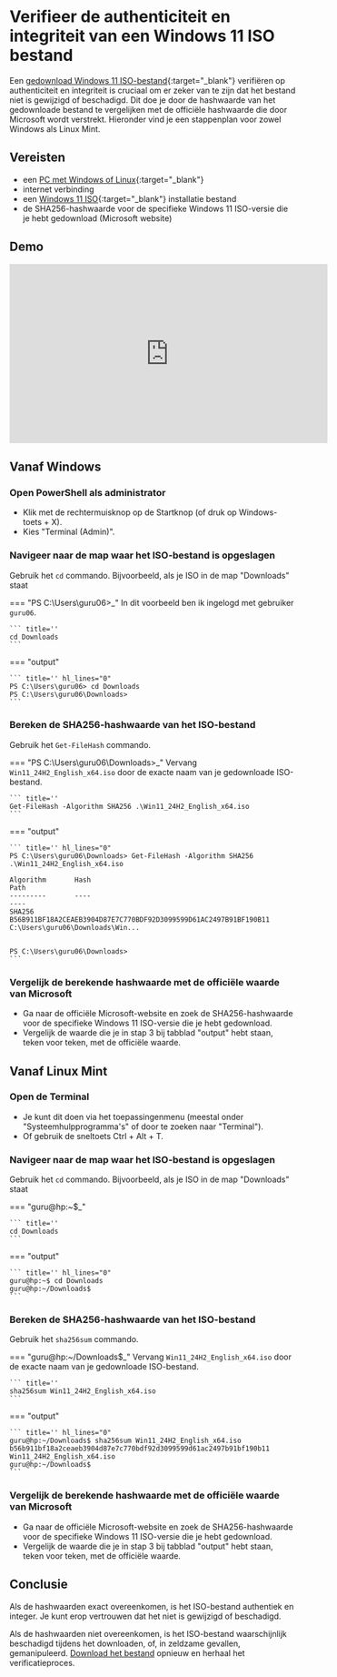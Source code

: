 # Verifieer de authenticiteit en integriteit van een Windows 11 ISO bestand

Een [gedownload Windows 11 ISO-bestand](../download-windows11-iso/index.md){:target="_blank"} verifiëren op authenticiteit en integriteit is cruciaal om er zeker van te zijn dat het bestand niet is gewijzigd of beschadigd. Dit doe je door de hashwaarde van het gedownloade bestand te vergelijken met de officiële hashwaarde die door Microsoft wordt verstrekt. Hieronder vind je een stappenplan voor zowel Windows als Linux Mint.

## Vereisten
- een [PC met Windows of Linux](../../tutorials/windows11-linuxmint22-dual-boot-uefi/index.md ){:target="_blank"}
- internet verbinding
- een [Windows 11 ISO](../download-windows11-iso/index.md){:target="_blank"} installatie bestand
- de SHA256-hashwaarde voor de specifieke Windows 11 ISO-versie die je hebt gedownload (Microsoft website)


## Demo
<iframe width="560" height="315" src="https://www.youtube.com/embed/_VsDvEMNRjo?autoplay=0&loop=0&mute=0" title="YouTube video player" frameborder="0" allow="accelerometer; autoplay; clipboard-write; encrypted-media; gyroscope; picture-in-picture; web-share" referrerpolicy="strict-origin-when-cross-origin" allowfullscreen></iframe>

## Vanaf Windows

### Open PowerShell als administrator

- Klik met de rechtermuisknop op de Startknop (of druk op Windows-toets + X).
- Kies "Terminal (Admin)".

### Navigeer naar de map waar het ISO-bestand is opgeslagen
Gebruik het `cd` commando. Bijvoorbeeld, als je ISO in de map "Downloads" staat

=== "PS C:\Users\guru06>_"
    In dit voorbeeld ben ik ingelogd met gebruiker `guru06`.

    ``` title=''
    cd Downloads
    ```

=== "output"

    ``` title='' hl_lines="0"
    PS C:\Users\guru06> cd Downloads
    PS C:\Users\guru06\Downloads>
    ```

### Bereken de SHA256-hashwaarde van het ISO-bestand
Gebruik het `Get-FileHash` commando.

=== "PS C:\Users\guru06\Downloads>_"
    Vervang `Win11_24H2_English_x64.iso` door de exacte naam van je gedownloade ISO-bestand.

    ``` title=''
    Get-FileHash -Algorithm SHA256 .\Win11_24H2_English_x64.iso
    ```

=== "output"

    ``` title='' hl_lines="0"
    PS C:\Users\guru06\Downloads> Get-FileHash -Algorithm SHA256 .\Win11_24H2_English_x64.iso

    Algorithm       Hash                                                                   Path
    ---------       ----                                                                   ----
    SHA256          B56B911BF18A2CEAEB3904D87E7C770BDF92D3099599D61AC2497B91BF190B11       C:\Users\guru06\Downloads\Win...


    PS C:\Users\guru06\Downloads>
    ```    

### Vergelijk de berekende hashwaarde met de officiële waarde van Microsoft
- Ga naar de officiële Microsoft-website en zoek de SHA256-hashwaarde voor de specifieke Windows 11 ISO-versie die je hebt gedownload.
- Vergelijk de waarde die je in stap 3 bij tabblad "output" hebt staan, teken voor teken, met de officiële waarde.

## Vanaf Linux Mint
### Open de Terminal
- Je kunt dit doen via het toepassingenmenu (meestal onder "Systeemhulpprogramma's" of door te zoeken naar "Terminal").
- Of gebruik de sneltoets Ctrl + Alt + T.

### Navigeer naar de map waar het ISO-bestand is opgeslagen
Gebruik het `cd` commando. Bijvoorbeeld, als je ISO in de map "Downloads" staat
    
=== "guru@hp:~$_"

    ``` title=''
    cd Downloads 
    ```

=== "output"

    ``` title='' hl_lines="0"
    guru@hp:~$ cd Downloads
    guru@hp:~/Downloads$
    ```

### Bereken de SHA256-hashwaarde van het ISO-bestand
Gebruik het `sha256sum` commando.

=== "guru@hp:~/Downloads$_"
    Vervang `Win11_24H2_English_x64.iso` door de exacte naam van je gedownloade ISO-bestand.

    ``` title=''
    sha256sum Win11_24H2_English_x64.iso
    ```

=== "output"

    ``` title='' hl_lines="0"
    guru@hp:~/Downloads$ sha256sum Win11_24H2_English_x64.iso
    b56b911bf18a2ceaeb3904d87e7c770bdf92d3099599d61ac2497b91bf190b11  Win11_24H2_English_x64.iso
    guru@hp:~/Downloads$ 
    ```    

### Vergelijk de berekende hashwaarde met de officiële waarde van Microsoft
- Ga naar de officiële Microsoft-website en zoek de SHA256-hashwaarde voor de specifieke Windows 11 ISO-versie die je hebt gedownload.
- Vergelijk de waarde die je in stap 3 bij tabblad "output" hebt staan, teken voor teken, met de officiële waarde.

## Conclusie
Als de hashwaarden exact overeenkomen, is het ISO-bestand authentiek en integer. Je kunt erop vertrouwen dat het niet is gewijzigd of beschadigd.

Als de hashwaarden niet overeenkomen, is het ISO-bestand waarschijnlijk beschadigd tijdens het downloaden, of, in zeldzame gevallen, gemanipuleerd. [Download het bestand](../download-windows11-iso/index.md) opnieuw en herhaal het verificatieproces.
